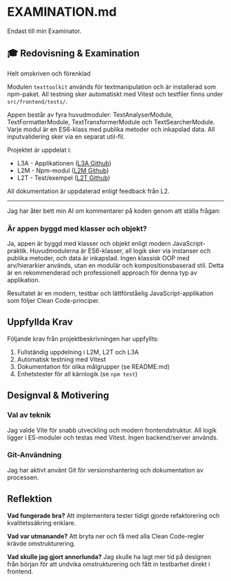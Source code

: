 # EXAMINATION.md

Endast till min Examinator.

## 🎓 Redovisning & Examination

Helt omskriven och förenklad

Modulen `texttoolkit` används för textmanipulation och är installerad som npm-paket. All testning sker automatiskt med Vitest och testfiler finns under `src/frontend/tests/`.

Appen består av fyra huvudmoduler: TextAnalyserModule, TextFormatterModule, TextTransformerModule och TextSearcherModule. Varje modul är en ES6-klass med publika metoder och inkapslad data. All inputvalidering sker via en separat util-fil.

Projektet är uppdelat i:

- L3A - Applikationen ([L3A Github](https://github.com/egsdandd/L3A.git))
- L2M - Npm-modul ([L2M Github](https://github.com/egsdandd/L2M.git))
- L2T - Test/exempel ([L2T Github](https://github.com/egsdandd/L2T.git))

All dokumentation är uppdaterad enligt feedback från L2.

---
Jag har åter bett min AI om kommentarer på koden genom att ställa frågan:

### Är appen byggd med klasser och objekt?

Ja, appen är byggd med klasser och objekt enligt modern JavaScript-praktik. Huvudmodulerna är ES6-klasser, all logik sker via instanser och publika metoder, och data är inkapslad. Ingen klassisk OOP med arv/hierarkier används, utan en modulär och kompositionsbaserad stil. Detta är en rekommenderad och professionell approach för denna typ av applikation.

Resultatet är en modern, testbar och lättförståelig JavaScript-applikation som följer Clean Code-principer.

## Uppfyllda Krav

Följande krav från projektbeskrivningen har uppfyllts:

1. Fullständig uppdelning i L2M, L2T och L3A
2. Automatisk testning med Vitest
3. Dokumentation för olika målgrupper (se README.md)
4. Enhetstester för all kärnlogik (se `npm test`)

## Designval & Motivering

### Val av teknik

Jag valde Vite för snabb utveckling och modern frontendstruktur. All logik ligger i ES-moduler och testas med Vitest. Ingen backend/server används.

### Git-Användning

Jag har aktivt använt Git för versionshantering och dokumentation av processen.

## Reflektion

**Vad fungerade bra?**
Att implementera tester tidigt gjorde refaktorering och kvalitetssäkring enklare.

**Vad var utmanande?**
Att bryta ner och få med alla Clean Code-regler krävde omstrukturering.

**Vad skulle jag gjort annorlunda?**
Jag skulle ha lagt mer tid på designen från början för att undvika omstrukturering och fått in testbarhet direkt i frontend.

